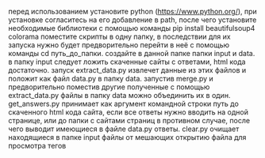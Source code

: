 перед использованием установите python (https://www.python.org/), при установке согласитесь на его добавление в path, после чего установите необходимые библиотеки с помощью команды pip install beautifulsoup4 colorama
поместите скрипты в одну папку, в последствии для их запуска нужно будет предворительно перейти в неё с помощью команды cd путь_до_папки.
создайте в данной папке папки input и data. в папку input следует ложить скаченные сайты с ответами, html кода достаточно.
запуск extract_data.py извлечет данные из этих файлов и положит как файл data.py в папку data.
запустив merge.py и предворительно поместив другие полученные с помощью extract_data.py файлы в папку data можно объединить их в один.
get_answers.py принимает как аргумент командной строки путь до скаченного html кода сайта, если все ответы нужно вводить на одной странице, или до папки с сайтами страниц в противном случае, после чего выводит имеющиеся в файле data.py ответы.
clear.py очищает находящиеся в папке input файлы от мешающих открытию файла для просмотра тегов <script>.
все скрипты следует запускать командой python скрипт.py путь_до_файла/папки(в случае get_answers.py)
